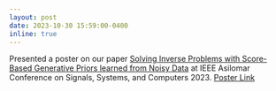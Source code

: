 ```yaml
---
layout: post
date: 2023-10-30 15:59:00-0400
inline: true
---
```


Presented a poster on our paper [Solving Inverse Problems with Score-Based Generative Priors learned from Noisy Data](https://arxiv.org/abs/2305.01166) at IEEE Asilomar Conference on Signals, Systems, and Computers 2023. [Poster Link](https://asad-aali.github.io/assets/pdf/poster_sure_score.pdf)